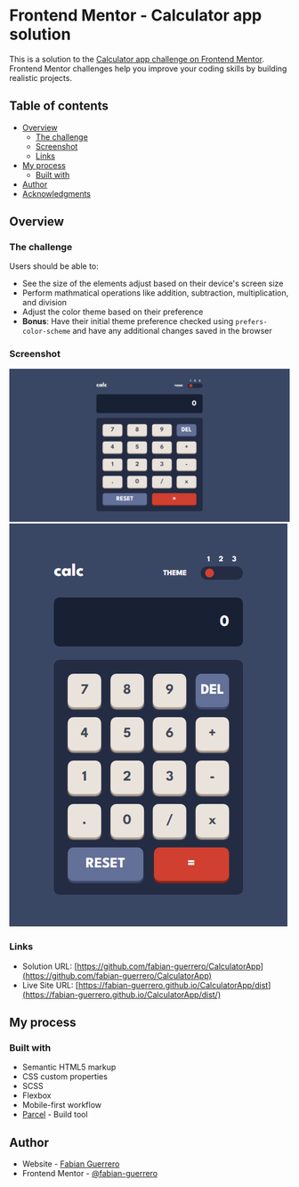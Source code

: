 # Frontend Mentor - Calculator app solution

This is a solution to the [Calculator app challenge on Frontend Mentor](https://www.frontendmentor.io/challenges/calculator-app-9lteq5N29). Frontend Mentor challenges help you improve your coding skills by building realistic projects. 

## Table of contents

- [Overview](#overview)
  - [The challenge](#the-challenge)
  - [Screenshot](#screenshot)
  - [Links](#links)
- [My process](#my-process)
  - [Built with](#built-with)
- [Author](#author)
- [Acknowledgments](#acknowledgments)

## Overview

### The challenge

Users should be able to:

- See the size of the elements adjust based on their device's screen size
- Perform mathmatical operations like addition, subtraction, multiplication, and division
- Adjust the color theme based on their preference
- **Bonus**: Have their initial theme preference checked using `prefers-color-scheme` and have any additional changes saved in the browser

### Screenshot

![](./screenshot/CalculatorApp-Desktop.png)
![](./screenshot/CalculatorApp-Mobile.png)

### Links

- Solution URL: [https://github.com/fabian-guerrero/CalculatorApp](https://github.com/fabian-guerrero/CalculatorApp)
- Live Site URL: [https://fabian-guerrero.github.io/CalculatorApp/dist](https://fabian-guerrero.github.io/CalculatorApp/dist/)

## My process

### Built with

- Semantic HTML5 markup
- CSS custom properties
- SCSS
- Flexbox
- Mobile-first workflow
- [Parcel](https://parceljs.org/) - Build tool

## Author

- Website - [Fabian Guerrero](https://github.com/fabian-guerrero)
- Frontend Mentor - [@fabian-guerrero](https://www.frontendmentor.io/profile/fabian-guerrero)